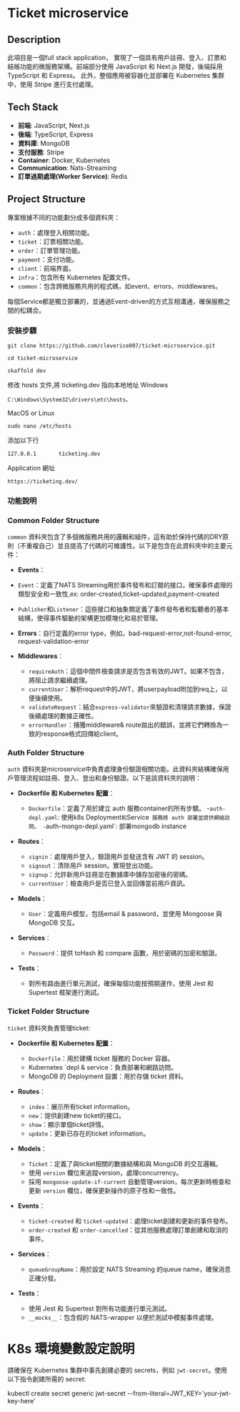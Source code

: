 # Ticket microservice

## Description
此項目是一個full stack application，
實現了一個具有用戶註冊、登入、訂票和結帳功能的微服務架構。前端部分使用 JavaScript 和 Next.js 開發，後端採用 TypeScript 和 Express。
此外，整個應用被容器化並部署在 Kubernetes 集群中，使用 Stripe 進行支付處理。

## Tech Stack
- **前端**: JavaScript, Next.js
- **後端**: TypeScript, Express
- **資料庫**: MongoDB
- **支付服務**: Stripe
- **Container**: Docker, Kubernetes
- **Communication**: Nats-Streaming
- **訂單過期處理(Worker Service)**: Redis

## Project Structure
專案根據不同的功能劃分成多個資料夾：
- `auth`：處理登入相關功能。
- `ticket`：訂票相關功能。
- `order`：訂單管理功能。
- `payment`：支付功能。
- `client`：前端界面。
- `infra`：包含所有 Kubernetes 配置文件。
- `common`：包含跨微服務共用的程式碼，如event、errors、middlewares。

每個Service都是獨立部署的，並通過Event-driven的方式互相溝通，確保服務之間的松耦合。

### 安裝步驟

```
git clone https://github.com/cleverice007/ticket-microservice.git
```
```
cd ticket-microservice
```
```
skaffold dev
```

修改 hosts 文件,將 ticketing.dev 指向本地地址
Windows
```
C:\Windows\System32\drivers\etc\hosts。
```
MacOS or Linux
```
sudo nano /etc/hosts
```
添加以下行
```
127.0.0.1       ticketing.dev
```
Application 網址
```
https://ticketing.dev/
```

### 功能說明

### Common Folder Structure

`common` 資料夾包含了多個微服務共用的邏輯和組件，這有助於保持代碼的DRY原則（不重複自己）並且提高了代碼的可維護性。以下是包含在此資料夾中的主要元件：

- **Events**：
-   `Event`：定義了NATS Streaming用於事件發布和訂閱的接口，確保事件處理的類型安全和一致性,ex: order-created,ticket-updated,payment-created
  - `Publisher`和`Listener`：這些接口和抽象類定義了事件發布者和監聽者的基本結構，使得事件驅動的架構更加模塊化和易於管理。

- **Errors**：自行定義的error type，例如，bad-request-error,not-found-error, request-validation-error

- **Middlewares**：
  - `requireAuth`：這個中間件檢查請求是否包含有效的JWT。如果不包含，將阻止請求繼續處理。
  - `currentUser`：解析request中的JWT，將userpayload附加到req上，以便後續使用。
  - `validateRequest`：結合`express-validator`來驗證和清理請求數據，保證後續處理的數據正確性。
  - `errorHandler`：捕獲middleware& route拋出的錯誤，並將它們轉換為一致的response格式回傳給client。 

### Auth Folder Structure

`auth` 資料夾是microservice中負責處理身份驗證相關功能。此資料夾結構確保用戶管理流程如註冊、登入、登出和身份驗證。以下是該資料夾的說明：

- **Dockerfile 和 Kubernetes 配置**：
  - `Dockerfile`：定義了用於建立 auth 服務container的所有步驟。
  -`auth-depl.yaml`: 使用k8s Deployment` 和 `Service` 服務將 auth 部署並提供網絡訪問。
  -`auth-mongo-depl.yaml`: 部署mongodb instance


- **Routes**：
  - `signin`：處理用戶登入，驗證用戶並發送含有 JWT 的 session。
  - `signout`：清除用戶 session，實現登出功能。
  - `signup`：允許新用戶註冊並在數據庫中儲存加密後的密碼。
  - `currentUser`：檢查用戶是否已登入並回傳當前用戶資訊。

- **Models**：
  - `User`：定義用戶模型，包括email & password，並使用 Mongoose 與 MongoDB 交互。

- **Services**：
  - `Password`：提供 toHash 和 compare 函數，用於密碼的加密和驗證。

- **Tests**：
  - 對所有路由進行單元測試，確保每個功能按預期運作，使用 Jest 和 Supertest 框架進行測試。
 

### Ticket Folder Structure

`ticket` 資料夾負責管理ticket:

- **Dockerfile 和 Kubernetes 配置**：
  - `Dockerfile`：用於建構 ticket 服務的 Docker 容器。
  - Kubernetes `depl & service：負責部署和網路訪問。
  - MongoDB 的 Deployment 設置：用於存儲 ticket 資料。

- **Routes**：
  - `index`：展示所有ticket information。
  - `new`：提供創建new ticket的接口。
  - `show`：顯示單個ticket詳情。
  - `update`：更新已存在的ticket information。

- **Models**：
  - `Ticket`：定義了與ticket相關的數據結構和與 MongoDB 的交互邏輯。
  - 使用 `version` 欄位來追蹤version，處理concurrency。
  - 採用 `mongoose-update-if-current` 自動管理version，每次更新時檢查和更新 `version` 欄位，確保更新操作的原子性和一致性。

- **Events**：
  - `ticket-created` 和 `ticket-updated`：處理ticket創建和更新的事件發布。
  - `order-created` 和 `order-cancelled`：從其他服務處理訂單創建和取消的事件。

- **Services**：
  - `queueGroupName`：用於設定 NATS Streaming 的queue name，確保消息正確分發。

- **Tests**：
  - 使用 Jest 和 Supertest 對所有功能進行單元測試。
  - `__mocks__`：包含假的 NATS-wrapper 以便於測試中模擬事件處理。

# K8s 環境變數設定說明
請確保在 Kubernetes 集群中事先創建必要的 secrets，例如 `jwt-secret`。使用以下指令創建所需的 secret:

kubectl create secret generic jwt-secret --from-literal=JWT_KEY='your-jwt-key-here'











